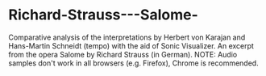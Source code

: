 # Richard-Strauss---Salome-
Comparative analysis of the interpretations by Herbert von Karajan and Hans-Martin Schneidt (tempo) with the aid of Sonic Visualizer. An excerpt from the opera Salome by Richard Strauss (in German).
NOTE: Audio samples don't work in all browsers (e.g. Firefox), Chrome is recommended.
